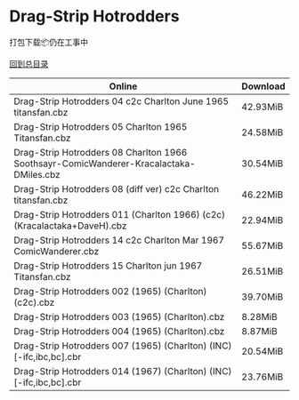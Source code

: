 # Drag-Strip Hotrodders

打包下载📦仍在工事中

[回到总目录](/Catalogs.md)







Online | Download
--- | ---
Drag-Strip Hotrodders 04 c2c Charlton June 1965 titansfan.cbz | 42.93MiB
Drag-Strip Hotrodders 05 Charlton 1965 Titansfan.cbz | 24.58MiB
Drag-Strip Hotrodders 08 Charlton 1966 Soothsayr-ComicWanderer-Kracalactaka-DMiles.cbz | 30.54MiB
Drag-Strip Hotrodders 08 (diff ver) c2c Charlton titansfan.cbz | 46.22MiB
Drag-Strip Hotrodders 011 (Charlton 1966) (c2c) (Kracalactaka+DaveH).cbz | 22.94MiB
Drag-Strip Hotrodders 14 c2c Charlton Mar 1967 ComicWanderer.cbz | 55.67MiB
Drag-Strip Hotrodders 15 Charlton jun 1967 Titansfan.cbz | 26.51MiB
Drag-Strip Hotrodders 002 (1965) (Charlton) (c2c).cbz | 39.70MiB
Drag-Strip Hotrodders 003 (1965) (Charlton).cbz | 8.28MiB
Drag-Strip Hotrodders 004 (1965) (Charlton).cbz | 8.87MiB
Drag-Strip Hotrodders 007 (1965) (Charlton) (INC) [-ifc,ibc,bc].cbr | 20.54MiB
Drag-Strip Hotrodders 014 (1967) (Charlton) (INC) [-ifc,ibc,bc].cbr | 23.76MiB